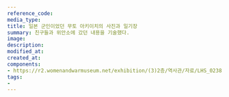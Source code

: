 ```yaml
---
reference_code:
media_type:
title: 일본 군인이었던 무토 아키이치의 사진과 일기장
summary: 친구들과 위안소에 갔던 내용을 기술했다.
image:
description:
modified_at:
created_at:
components:
- https://r2.womenandwarmuseum.net/exhibition/(3)2층/역사관/자료/LHS_0238.jpg
tags:
-
---
```

